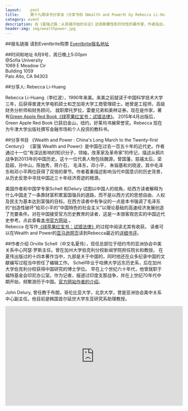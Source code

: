 ```yaml
---
layout:    post
title:     第十九期读书分享会（分享书目《Wealth and Power》）by Rebecca Li-Huang 
category: event 
description: 在《富强之路：从慈禧开始的长征》这部颠覆性和开创性的著作里，作者指出，中国跌跌撞撞地走过帝王统治、军阀割据、共和制和共产主义已经有一个半世纪，而其领导人的统治思想也历经封建主义、法西斯主义、极权主义和资本主义，但这些相互冲突的体制和意识形态都未能定义这中国。在中国的近现代史中，唯一永恒不变的价值，就是追求「富强」这一法家箴言、寻求伟大复兴。
header-img: img/wealthpower.jpg
---
```


##报名链接
请到Eventbrite购票
[Eventbrite报名地址](https://www.eventbrite.com/e/wealth-and-power-by-rebecca-li-huang-tickets-17996732712)

##时间和地址
8月9号，周日晚上5:00pm <br>
@Sofia University  
1069 E Meadow Cir   
Building 1059   
Palo Alto, CA 94303

##分享人: Rebecca Li-Huang 

Rebecca Li-Huang（李红波），1990年来美。来美之前就读于中国科学技术大学三年，后获得普渡大学电机硕士和芝加哥大学工商管理硕士。她曾是工程师，高级财务分析师和财务顾问， 就职摩托罗拉，雷曼兄弟和美林证券。现在是作家，著有[Green Apple Red Book《绿苹果红宝书：试错法律》](http://www.amazon.com/Green-Apple-Red-Book-Chinese-American-ebook/dp/B00U1X8G6Q/)。
2015年4月出版后，Green Apple Red Book 已获旧金山，纽约，好莱坞书展荣誉奖。Rebecca 现在为牛津大学出版社撰写金融市场和个人投资的教科书。 

##分享书目 《Wealth and Power : China's Long March to the Twenty-first Century》
《富强 Wealth and Power》是中国在过去一百五十年的近代史。作者通过十一位“有深远影响的知识分子，领袖，改革家及革命家”的传记，描述从鸦片战争到2013年的中国历史。这十一位代表人物包括魏源，曾国藩，慈禧太后，梁启超，孙中山，陈独秀，蒋介石， 毛泽东，邓小平， 朱镕基和刘晓波，其中毛泽东和邓小平两位获得了双倍的章节。作者着重描述影响当代中国意识的历史背景，从历史反思中寻找中国近三十年经济奇迹的根源。

美国作者和中国学专家Schell 和Delury 试图以中国人的视角，给西方读者解释为什么中国走了一条靠财富积累富国强兵的道路，而不是以西方式的思想自由、人权及民主为基本达到富强的目标。在西方读者中有争议的一点是本书强调了毛泽东的“创造性破坏”给邓小平的“中国特色的社会主义”以理论基础的高速经济发展创造了充要条件。对在中国接受官方历史教育的读者，这是一本很客观忠实的中国近代史参考。点此查看[本书官方网站](http://sites.asiasociety.org/chinawealthpower/) 。   
Rebecca 在写作[《绿苹果红宝书：试错法律》](http://www.amazon.com/Green-Apple-Red-Book-Chinese-American-ebook/dp/B00U1X8G6Q/)的过程中阅读尤其有收获。
读者可以在Wealth and Power的[亚马逊网页](http://www.amazon.com/Wealth-Power-Chinas-Twenty-first-Century-ebook/dp/B00BH0VU4W)读到Rebecca最近的[详细书评](http://www.amazon.com/Wealth-Power-Chinas-Twenty-first-Century-ebook/product-reviews/B00BH0VU4W/ref=cm_cr_dp_synop?ie=UTF8&showViewpoints=0&sortBy=bySubmissionDateDescending#RDX6S1FXM4FEL)。

##作者介绍
Orville Schell（中文名夏伟），现任总部位于纽约市的亚洲协会中美关系中心阿瑟·罗斯主任。曾在加州大学伯克利分校新闻学院担任院长和教授。
在夏伟出版过的十四本著作当中，九部是关于中国的，同时他还在众多纪录中国的文献编写过程当中担任了编辑工作。
Schell毕业于哈佛大学远东历史系，后在加州大学伯克利分校获得中国研究的博士学位。
早在上个世纪六十年代，他曾就职于福特基金会印尼办公室。作为记者，报道过印度支那战争，并在上世纪70年代中期开始，频繁游历于中国。[官方网站作者的介绍](http://sites.asiasociety.org/uschinaforum/chinese-long-bio-orville-schell/)。

John Delury, 曾任教于布朗，哥伦比亚大学，北京大学，曾是亚洲协会美中关系中心副主任。他目前是韩国首尔延世大学东亚研究系助理教授。

<iframe width="560" height="315" src="https://www.youtube.com/embed/mdKIWBnxpeA" frameborder="0" allowfullscreen></iframe>



